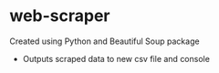 # web-scraper

Created using Python and Beautiful Soup package

 - Outputs scraped data to new csv file and console
